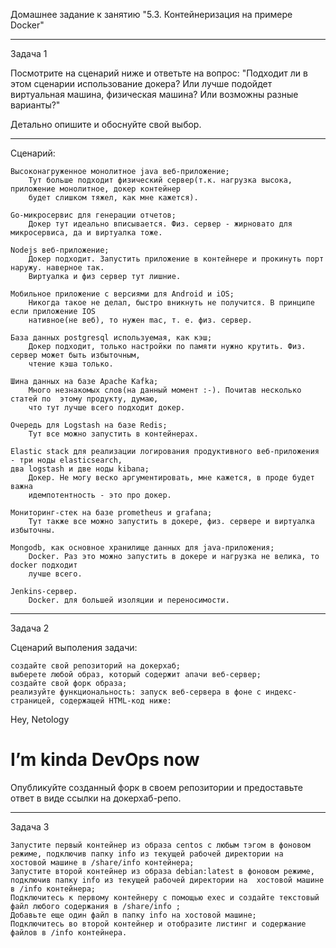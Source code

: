 Домашнее задание к занятию "5.3. Контейнеризация на примере Docker"

---

Задача 1

Посмотрите на сценарий ниже и ответьте на вопрос: "Подходит ли в этом сценарии использование докера? Или лучше подойдет виртуальная машина, физическая машина? Или возможны разные варианты?"

Детально опишите и обоснуйте свой выбор.

---

Сценарий:

    Высоконагруженное монолитное java веб-приложение;
        Тут больше подходит физический сервер(т.к. нагрузка высока, приложение монолитное, докер контейнер  
        будет слишком тяжел, как мне кажется).  

    Go-микросервис для генерации отчетов;  
        Докер тут идеально вписывается. Физ. сервер - жирновато для микросервиса, да и виртуалка тоже.

    Nodejs веб-приложение;  
        Докер подходит. Запустить приложение в контейнере и прокинуть порт наружу. наверное так.  
        Виртуалка и физ сервер тут лишние.  

    Мобильное приложение c версиями для Android и iOS;  
        Никогда такое не делал, быстро вникнуть не получится. В принципе если приложение IOS  
        нативное(не веб), то нужен mac, т. е. физ. сервер.  

    База данных postgresql используемая, как кэш;  
        Докер подходит, только настройки по памяти нужно крутить. Физ. сервер может быть избыточным,  
        чтение кэша только.  

    Шина данных на базе Apache Kafka;  
        Много незнакомых слов(на данный момент :-). Почитав несколько статей по  этому продукту, думаю,  
        что тут лучше всего подходит докер.  

    Очередь для Logstash на базе Redis;  
        Тут все можно запустить в контейнерах.  

    Elastic stack для реализации логирования продуктивного веб-приложения - три ноды elasticsearch,  
    два logstash и две ноды kibana;  
        Докер. Не могу веско аргументировать, мне кажется, в проде будет важна  
        идемпотентность - это про докер.  

    Мониторинг-стек на базе prometheus и grafana;  
        Тут также все можно запустить в докере, физ. сервере и виртуалка избыточны.  

    Mongodb, как основное хранилище данных для java-приложения;  
        Docker. Раз это можно запустить в докере и нагрузка не велика, то docker подходит  
        лучше всего.  

    Jenkins-сервер.  
        Docker. для большей изоляции и переносимости.  

---

Задача 2  

Сценарий выполения задачи:  

    создайте свой репозиторий на докерхаб;   
    выберете любой образ, который содержит апачи веб-сервер;  
    создайте свой форк образа;  
    реализуйте функциональность: запуск веб-сервера в фоне с индекс-страницей, содержащей HTML-код ниже:  

<html>  
<head>  
Hey, Netology  
</head>  
<body>  
<h1>I’m kinda DevOps now</h1>  
</body>  
</html>  

Опубликуйте созданный форк в своем репозитории и предоставьте ответ в виде ссылки на докерхаб-репо.  

---

Задача 3  

    Запустите первый контейнер из образа centos c любым тэгом в фоновом режиме, подключив папку info из текущей рабочей директории на  хостовой машине в /share/info контейнера;  
    Запустите второй контейнер из образа debian:latest в фоновом режиме, подключив папку info из текущей рабочей директории на  хостовой машине в /info контейнера;
    Подключитесь к первому контейнеру с помощью exec и создайте текстовый файл любого содержания в /share/info ;  
    Добавьте еще один файл в папку info на хостовой машине;  
    Подключитесь во второй контейнер и отобразите листинг и содержание файлов в /info контейнера.  

